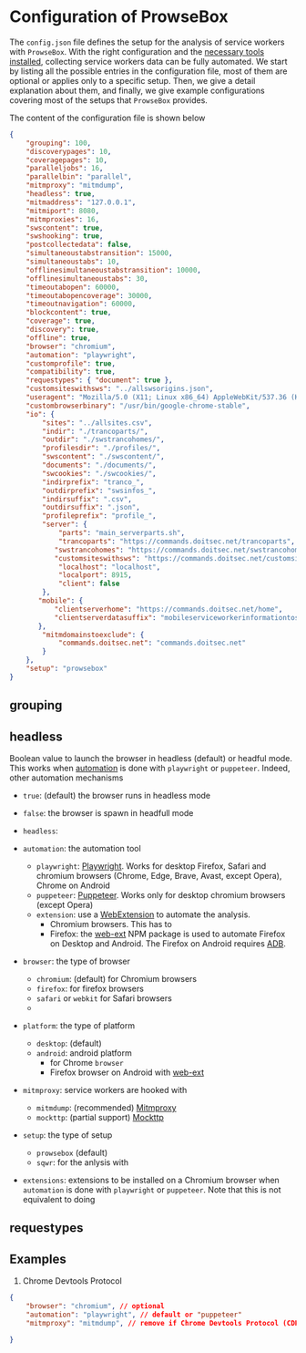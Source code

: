 # Configuration of ProwseBox
The `config.json` file defines the setup for the analysis of service workers with `ProwseBox`. With the right configuration and the [necessary tools installed](INSTALL.md), collecting service workers data can be fully automated. We start by listing all the possible entries in the configuration file, most of them are optional or applies only to a specific setup. Then, we give a detail explanation about them, and finally, we give example configurations covering most of the setups that `ProwseBox` provides. 

The content of the configuration file is shown below

```json
{
 	"grouping": 100,
 	"discoverypages": 10,
 	"coveragepages": 10,
 	"paralleljobs": 16,
 	"parallelbin": "parallel",
	"mitmproxy": "mitmdump",
	"headless": true,
	"mitmaddress": "127.0.0.1",
	"mitmiport": 8080,
	"mitmproxies": 16,
	"swscontent": true,
	"swshooking": true,
	"postcollectedata": false,
 	"simultaneoustabstransition": 15000,
 	"simultaneoustabs": 10,
	"offlinesimultaneoustabstransition": 10000,
 	"offlinesimultaneoustabs": 30,
	"timeoutabopen": 60000,
	"timeoutabopencoverage": 30000,
	"timeoutnavigation": 60000,
	"blockcontent": true,
	"coverage": true,
 	"discovery": true, 
 	"offline": true,
 	"browser": "chromium",
 	"automation": "playwright",
 	"customprofile": true,
 	"compatibility": true,
	"requestypes": { "document": true },
	"customsiteswithsws": "../allswsorigins.json",
 	"useragent": "Mozilla/5.0 (X11; Linux x86_64) AppleWebKit/537.36 (KHTML, like Gecko) Chrome/109.0.5414.119 Safari/537.36",
 	"custombrowserbinary": "/usr/bin/google-chrome-stable",
    "io": {
 		"sites": "../allsites.csv",
 		"indir": "./trancoparts/",
 		"outdir": "./swstrancohomes/",
 		"profilesdir": "./profiles/",
 		"swscontent": "./swscontent/",
 		"documents": "./documents/",
 		"swcookies": "./swcookies/",
 		"indirprefix": "tranco_",
 		"outdirprefix": "swsinfos_",
 		"indirsuffix": ".csv",
 		"outdirsuffix": ".json",
 		"profileprefix": "profile_",
 		"server": {
			"parts": "main_serverparts.sh",
			"trancoparts": "https://commands.doitsec.net/trancoparts",
		   "swstrancohomes": "https://commands.doitsec.net/swstrancohomes",
		   "customsiteswithsws": "https://commands.doitsec.net/customsiteswithsws",
			"localhost": "localhost",
			"localport": 8915,
			"client": false
		},
	   "mobile": {
		   "clientserverhome": "https://commands.doitsec.net/home",
		   "clientserverdatasuffix": "mobileserviceworkerinformationtosave"
	   },
		"mitmdomainstoexclude": {
			"commands.doitsec.net": "commands.doitsec.net"
		}
 	},
 	"setup": "prowsebox"
}
```

## grouping

## headless
Boolean value to launch the browser in headless (default) or headful mode. This works when [automation](#automation) is done with `playwright` or `puppeteer`. Indeed, other automation mechanisms 
  - `true`: (default) the browser runs in headless mode
  - `false`: the browser is spawn in headfull mode


- `headless`: 
- `automation`: the automation tool
  - `playwright`: [Playwright](https://playwright.dev). Works for desktop Firefox, Safari and chromium browsers (Chrome, Edge, Brave, Avast, except Opera), Chrome on Android
  - `puppeteer`: [Puppeteer](https://pptr.dev/). Works only for desktop chromium browsers (except Opera)
  - `extension`: use a [WebExtension](https://developer.mozilla.org/en-US/docs/Mozilla/Add-ons/WebExtensions/API/webRequest) to automate the analysis. 
    - Chromium browsers. This has to 
    - Firefox: the [web-ext](https://extensionworkshop.com/documentation/develop/getting-started-with-web-ext/) NPM package is used to automate Firefox on Desktop and Android. The Firefox on Android requires [ADB](https://developer.android.com/studio/command-line/adb). 
- `browser`: the type of browser
  - `chromium`: (default) for Chromium browsers
  - `firefox`: for firefox browsers
  - `safari` or `webkit` for Safari browsers
  - 
- `platform`: the type of platform
  - `desktop`: (default)
  - `android`: android platform
    - for Chrome `browser`
    - Firefox browser on Android with [web-ext]()
- `mitmproxy`: service workers are hooked with 
  - `mitmdump`: (recommended) [Mitmproxy](https://mitmproxy.org/)
  - `mockttp`: (partial support) [Mockttp](https://github.com/httptoolkit/mockttp)
- `setup`: the type of setup
  - `prowsebox` (default)
  - `sqwr`: for the anlysis with 
- `extensions`: extensions to be installed on a Chromium browser when `automation` is done with `playwright` or `puppeteer`. Note that this is not equivalent to doing


## requestypes



## Examples
1. Chrome Devtools Protocol
```json
{
    "browser": "chromium", // optional
    "automation": "playwright", // default or "puppeteer"
    "mitmproxy": "mitmdump", // remove if Chrome Devtools Protocol (CDP)

}
```